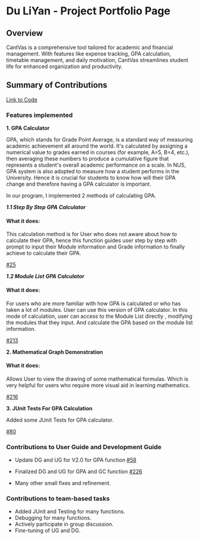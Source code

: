 # Du LiYan - Project Portfolio Page

## Overview
CantVas is a comprehensive tool tailored for academic and financial management.
With features like expense tracking, GPA calculation, timetable management,
and daily motivation, CantVas streamlines student life for enhanced organization
and productivity.


## Summary of Contributions
[Link to Code](https://nus-cs2113-ay2324s2.github.io/tp-dashboard/?search=HikoHikoHiko&breakdown=true&sort=groupTitle%20dsc&sortWithin=title&since=2024-02-23&timeframe=commit&mergegroup=&groupSelect=groupByRepos&checkedFileTypes=docs~functional-code~test-code~other&tabOpen=true&tabType=authorship&tabAuthor=HikoHikoHiko&tabRepo=AY2324S2-CS2113-W13-3%2Ftp%5Bmaster%5D&authorshipIsMergeGroup=false&authorshipFileTypes=docs~functional-code~test-code~other&authorshipIsBinaryFileTypeChecked=false&authorshipIsIgnoredFilesChecked=false) 

### Features implemented
**1. GPA Calculator**

GPA, which stands for Grade Point Average, 
is a standard way of measuring academic achievement all around the world.
It's calculated by assigning a numerical value to grades earned in courses 
(for example, A=5, B=4, etc.), then averaging these numbers to produce a
cumulative figure that represents a student's overall academic performance on a scale.
In NUS, GPA system is also adopted to measure how a student performs in the University. 
Hence it is crucial for students to know how will their GPA change and therefore having a GPA
calculator is important.

In our program, I implemented 2 methods of calculating GPA.


***1.1 Step By Step GPA Calculator***
#### What it does:

This calculation method is for User who does not aware about how to calculate their GPA, hence
this function guides user step by step with prompt to input their Module information and Grade information
to finally achieve to calculate their GPA.

[#25](https://github.com/AY2324S2-CS2113-W13-3/tp/pull/25)

***1.2 Module List GPA Calculator***
#### What it does:
For users who are more familiar with how GPA is calculated or
who has taken a lot of modules. User can use this version of GPA calculator. In this mode of 
calculation, user can access to the Module List directly , modifying the modules that they input. And
calculate the GPA based on the module list information.


[#213](https://github.com/AY2324S2-CS2113-W13-3/tp/pull/213)


**2. Mathematical Graph Demonstration**
#### What it does:
Allows User to view the drawing of some mathematical formulas. Which is very helpful for
users who require more visual aid in learning mathematics.

[#216](https://github.com/AY2324S2-CS2113-W13-3/tp/pull/226)

**3. JUnit Tests For GPA Calculation**

Added some JUnit Tests for GPA calculator.

[#80](https://github.com/AY2324S2-CS2113-W13-3/tp/pull/80)


### Contributions to User Guide and Development Guide

- Update DG and UG for V2.0 for GPA function 
[#58](https://github.com/AY2324S2-CS2113-W13-3/tp/pull/58)

- Finalized DG and UG for GPA and GC function
[#226](https://github.com/AY2324S2-CS2113-W13-3/tp/pull/226)

- Many other small fixes and refinement.





### Contributions to team-based tasks
- Added JUnit and Testing for many functions.
- Debugging for many functions.
- Actively participate in group discussion.
- Fine-tuning of UG and DG.